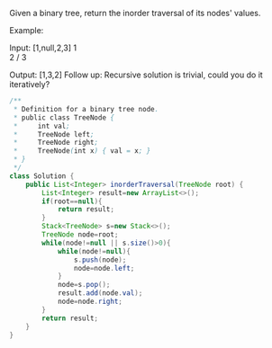 Given a binary tree, return the inorder traversal of its nodes' values.

Example:

Input: [1,null,2,3]
   1
    \
     2
    /
   3

Output: [1,3,2]
Follow up: Recursive solution is trivial, could you do it iteratively?

```java
/**
 * Definition for a binary tree node.
 * public class TreeNode {
 *     int val;
 *     TreeNode left;
 *     TreeNode right;
 *     TreeNode(int x) { val = x; }
 * }
 */
class Solution {
    public List<Integer> inorderTraversal(TreeNode root) {
        List<Integer> result=new ArrayList<>();
        if(root==null){
            return result;
        }
        Stack<TreeNode> s=new Stack<>();
        TreeNode node=root;
        while(node!=null || s.size()>0){
            while(node!=null){
                s.push(node);
                node=node.left;
            }
            node=s.pop();
            result.add(node.val);
            node=node.right;
        }
        return result;
    }
}
```
